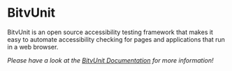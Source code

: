 BitvUnit
=============

BitvUnit is an open source accessibility testing framework that makes it easy to automate accessibility checking for pages and applications that run in a web browser.

*Please have a look at the [BitvUnit Documentation] for more information!*

[BitvUnit Documentation]: http://bitvunit.codescape.de